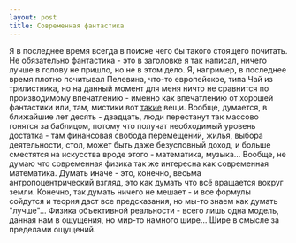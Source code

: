 ```yaml
---
layout: post
title: Современная фантастика
---
```


Я в последнее время всегда в поиске чего бы такого стоящего почитать. Не обязательно фантастика - это в заголовке я так написал, ничего лучше в голову не пришло, но не в этом дело. Я, например, в последнее время плотно почитывал Пелевина, что-то европейское, типа Чай из трилистника, но на данный момент для меня ничто не сравнится по производимому впечатлению - именно как впечатлению от хорошей фантастики или, там, мистики вот [такие](https://www.youtube.com/watch?v=yE49kR_RA7o) вещи. Вообще, думается, в ближайшие лет десять - двадцать, люди перестанут так массово гонятся за баблицом, потому что получат необходимый уровень достатка - там финансовая свобода перемещений, жилья, выбора деятельности, стол, может быть даже безусловный доход, и больше сместятся на искусства вроде этого - математика, музыка... Вообще, не думаю что современная физика так же интересна как современная математика. Думать иначе - это, конечно, весьма антропоцентрический взгляд, это как думать что всё вращается вокруг земли. Конечно, так думать ничего не мешает - и все формулы сойдутся и теория даст все предсказания, но мы-то знаем как думать "лучше"... Физика объективной реальности - всего лишь одна модель, данная нам в ощущения, но мир-то намного шире... Шире в смысле за пределами ощущений.
